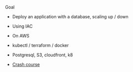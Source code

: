 Goal

- Deploy an application with a database, scaling up / down
- Using IAC
- On AWS
- kubectl / terraform / docker
- Postgresql, S3, cloudfront, k8

- [Crash course](https://news.ycombinator.com/item?id=32213066)
